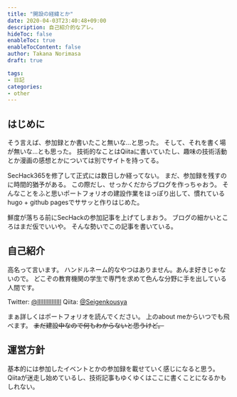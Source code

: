 ```yaml
---
title: "開設の経緯とか"
date: 2020-04-03T23:40:48+09:00
description: 自己紹介的なアレ。
hideToc: false
enableToc: true
enableTocContent: false
author: Takana Norimasa
draft: true

tags:
- 日記
categories:
- other
---
```


## はじめに
そう言えば、参加録とか書いたこと無いな...と思った。
そして、それを書く場が無いな...とも思った。
技術的なことはQiitaに書いていたし、趣味の技術活動とか漫画の感想とかについては別でサイトを持ってる。

SecHack365を修了して正式には数日しか経ってない。
まだ、参加録を残すのに時間的猶予がある。
この際だし、せっかくだからブログを作っちゃおう。
そんなことをふと思いポートフォリオの建設作業をほっぽり出して、慣れているhugo + github pagesでササッと作りはじめた。

鮮度が落ちる前にSecHackの参加記事を上げてしまおう。
ブログの細かいところはまだ仮でいいや。
そんな勢いでこの記事を書いている。

## 自己紹介
高名って言います。
ハンドルネーム的なやつはありません。あんま好きじゃないので。
どこぞの教育機関の学生で専門を求めて色んな分野に手を出している人間です。

Twitter: [@lIlIIllIIIlIlIl](https://twitter.com/lIlIIllIIIlIlIl)
Qiita: [@Seigenkousya](https://qiita.com/Seigenkousya)

まぁ詳しくはポートフォリオを読んでください。
上のabout meからいつでも飛べます。
~~まだ建設中なので何もわからないと思うけど。~~



## 運営方針
基本的には参加したイベントとかの参加録を載せていく感じになると思う。
Qiitaが迷走し始めているし、技術記事もゆくゆくはここに書くことになるかもしれない。


